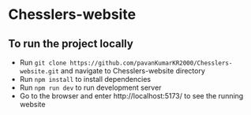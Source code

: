 # Chesslers-website

## To run the project locally 
+ Run `git clone https://github.com/pavanKumarKR2000/Chesslers-website.git` and navigate to Chesslers-website directory
+ Run `npm install` to install dependencies
+ Run `npm run dev` to run development server
+ Go to the browser and enter http://localhost:5173/ to see the running website

